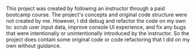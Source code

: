 This project was created by following an instructor through a paid bootcamp course. The project's concepts and original code structure were not created by me. However, I did debug and refactor the code on my own to: scrub user input data, improve console UI experience, and fix any bugs that were intentionally or unintentionally introduced by the instructor. So the project does contain some original code or code refactoring that I did on my own without guidance.
